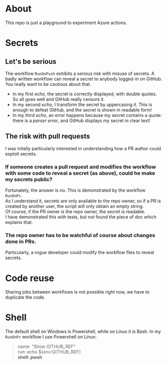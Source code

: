 # About
This repo is just a playground to experiment Azure actions.

# Secrets
## Let's be serious
The workflow `RunOnPush` exhibits a serious risk with misuse of secrets. A badly written workflow can reveal a secret to anybody logged-in on GitHub. You really want to be cautious about that.

- In my first _echo_, the secret is correctly displayed, with double quotes. So all goes well and GitHub really censors it.  
- In my second _echo_, I transform the secret by uppercasing it. This is enough to defeat GitHub, and the secret is shown in readable form!
- In my third _echo_, an error happens because my secret contains a quote: there is a _parser error_, and GitHub displays my secret in clear text!

## The risk with pull requests
I was initally particularly interested in understanding how a PR author could exploit secrets.

### If someone creates a pull request and modifies the workflow with some code to reveal a secret (as above), could he make my secrets public?
Fortunately, the answer is no. This is demonstrated by the workflow `RunOnPr`.  
As I understand it, secrets are only available to the repo owner, so if a PR is created by another user, the script will only obtain an empty string.  
Of course, if the PR owner is the repo owner, the secret is readable.  
I have demonstrated this with tests, but not found the piece of doc which explains that.

### The repo owner has to be watchful of course about changes done in PRs.
Particularly, a rogue developer could modify the workflow files to reveal secrets.

# Code reuse
Sharing jobs between workflows is not possible right now, we have to duplicate the code.

# Shell
The default shell on Windows is Powershell, while on Linux it is Bash. In my `RunOnPr` workflow I use Powershell on Linux:
>name: "Show GITHUB_REF"  
>run: echo ${env:GITHUB_REF}  
>**shell: pwsh**

